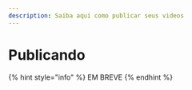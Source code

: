 ```yaml
---
description: Saiba aqui como publicar seus videos
---
```


# Publicando

{% hint style="info" %}
EM BREVE
{% endhint %}
